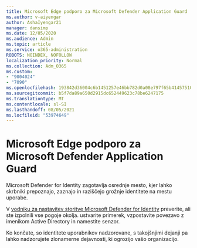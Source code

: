 ```yaml
---
title: Microsoft Edge podporo za Microsoft Defender Application Guard
ms.author: v-aiyengar
author: AshaIyengar21
manager: dansimp
ms.date: 12/05/2020
ms.audience: Admin
ms.topic: article
ms.service: o365-administration
ROBOTS: NOINDEX, NOFOLLOW
localization_priority: Normal
ms.collection: Adm_O365
ms.custom:
- "9004024"
- "7090"
ms.openlocfilehash: 193842d36004c6b1451257e46bb782d0a08e797f65b41457510339fb90aa7083
ms.sourcegitcommit: b5f7da89a650d2915dc652449623c78be6247175
ms.translationtype: MT
ms.contentlocale: sl-SI
ms.lasthandoff: 08/05/2021
ms.locfileid: "53974649"
---
```

# <a name="microsoft-edges-support-for-microsoft-defender-application-guard"></a>Microsoft Edge podporo za Microsoft Defender Application Guard

Microsoft Defender for Identity zagotavlja osrednje mesto, kjer lahko skrbniki prepoznajo, zaznajo in raziščejo grožnje identitete na mestu uporabe. 

V [vodniku za nastavitev storitve Microsoft Defender for Identity](https://admin.microsoft.com/AdminPortal/Home?#/modernonboarding/microsoftdefenderforidentitysetupguide) preverite, ali ste izpolnili vse pogoje okolja. ustvarite primerek, vzpostavite povezavo z imenikom Active Directory in namestite senzor. 

Ko končate, so identitete uporabnikov nadzorovane, s takojšnjimi dejanji pa lahko nadzorujete zlonamerne dejavnosti, ki ogrozijo vašo organizacijo.
